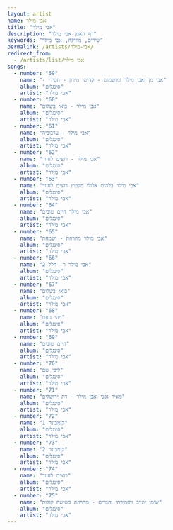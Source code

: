 ```yaml
---
layout: artist
name: אבי מילר
title: "אבי מילר"
description: "דף האמן אבי מילר"
keywords: "שירים, מוזיקה, אבי מילר"
permalink: /artists/אבי-מילר/
redirect_from:
  - /artists/list/אבי מילר
songs:
  - number: "59"
    name: "- אבי מן ואבי מילר ומושמוש - קדושי מירון - חסידי"
    album: "סינגלים"
    artist: "אבי מילר"
  - number: "60"
    name: "אבי מילר - בואי בשלום"
    album: "סינגלים"
    artist: "אבי מילר"
  - number: "61"
    name: "אבי מילר - ערבוביה"
    album: "סינגלים"
    artist: "אבי מילר"
  - number: "62"
    name: "אבי מילר - רוצים לחזור"
    album: "סינגלים"
    artist: "אבי מילר"
  - number: "63"
    name: "אבי מילר בלהיט אלולי מקפיץ רוצים לחזור"
    album: "סינגלים"
    artist: "אבי מילר"
  - number: "64"
    name: "אבי מילר חיים טובים"
    album: "סינגלים"
    artist: "אבי מילר"
  - number: "65"
    name: "אבי מילר מחרוזת - ושמחת"
    album: "סינגלים"
    artist: "אבי מילר"
  - number: "66"
    name: "אבי מילר ר' הלל 2"
    album: "סינגלים"
    artist: "אבי מילר"
  - number: "67"
    name: "בואי בשלום"
    album: "סינגלים"
    artist: "אבי מילר"
  - number: "68"
    name: "ויהי נועם"
    album: "סינגלים"
    artist: "אבי מילר"
  - number: "69"
    name: "חיים טובים"
    album: "סינגלים"
    artist: "אבי מילר"
  - number: "70"
    name: "ליבי שם"
    album: "סינגלים"
    artist: "אבי מילר"
  - number: "71"
    name: "מאיר גפני ואבי מילר - דת ירושלים"
    album: "סינגלים"
    artist: "אבי מילר"
  - number: "72"
    name: "קומבינה 1"
    album: "סינגלים"
    artist: "אבי מילר"
  - number: "73"
    name: "קומבינה 2"
    album: "סינגלים"
    artist: "אבי מילר"
  - number: "74"
    name: "רוצים לחזור"
    album: "סינגלים"
    artist: "אבי מילר"
  - number: "75"
    name: "שימי יונייב ותזמורתו וחברים - מחרוזת בשישה קולות"
    album: "סינגלים"
    artist: "אבי מילר"
---
```

